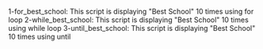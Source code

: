 1-for_best_school: This script is displaying "Best School" 10 times using for loop
2-while_best_school: This script is displaying "Best School" 10 times using while loop
3-until_best_school: This script is displaying "Best School" 10 times using until
